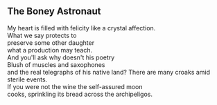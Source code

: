 The Boney Astronaut
-------------------
My heart is filled with felicity like a crystal affection.  
What we say protects to  
preserve some other daughter  
what a production may teach.  
And you'll ask why doesn't his poetry  
Blush of muscles and saxophones  
and the real telegraphs of his native land? There are many croaks amid sterile events.  
If you were not the wine the self-assured moon  
cooks, sprinkling its bread across the archipeligos.  
